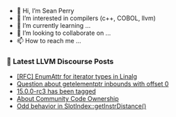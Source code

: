 - 👋 Hi, I’m Sean Perry
- 👀 I’m interested in compilers (c++, COBOL, llvm)
- 🌱 I’m currently learning ...
- 💞️ I’m looking to collaborate on ...
- 📫 How to reach me ...

<!---
s66perry/s66perry is a ✨ special ✨ repository because its `README.md` (this file) appears on your GitHub profile.
You can click the Preview link to take a look at your changes.
--->
### 📕 Latest LLVM Discourse Posts

<!-- DISCOURSE-LLVM:START -->
- [[RFC] EnumAttr for iterator types in Linalg](https://discourse.llvm.org/t/rfc-enumattr-for-iterator-types-in-linalg/64535#post_5)
- [Question about getelementptr inbounds with offset 0](https://discourse.llvm.org/t/question-about-getelementptr-inbounds-with-offset-0/62533#post_13)
- [15.0.0-rc3 has been tagged](https://discourse.llvm.org/t/15-0-0-rc3-has-been-tagged/64845#post_9)
- [About Community Code Ownership](https://discourse.llvm.org/t/about-community-code-ownership/64930#post_3)
- [Odd behavior in SlotIndex::getInstrDistance&lpar;&rpar;](https://discourse.llvm.org/t/odd-behavior-in-slotindex-getinstrdistance/64934#post_2)
<!-- DISCOURSE-LLVM:END -->
